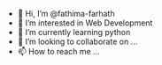 - 👋 Hi, I’m @fathima-farhath
- 👀 I’m interested in Web Development
- 🌱 I’m currently learning python
- 💞️ I’m looking to collaborate on ...
- 📫 How to reach me ...

<!---
fathima-farhath/fathima-farhath is a ✨ special ✨ repository because its `README.md` (this file) appears on your GitHub profile.
You can click the Preview link to take a look at your changes.
--->
